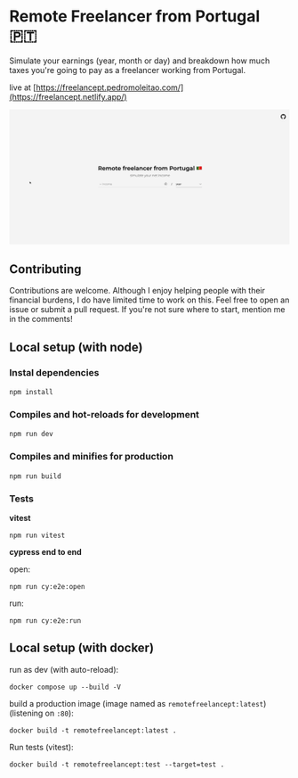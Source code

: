 # Remote Freelancer from Portugal 🇵🇹

Simulate your earnings (year, month or day) and breakdown how much taxes you're going to pay as a freelancer working from Portugal.

live at [https://freelancept.pedromoleitao.com/](https://freelancept.netlify.app/)

![preview](img/preview.gif)

## Contributing

Contributions are welcome. Although I enjoy helping people with their financial burdens, I do have limited time to work on this. Feel free to open an issue or submit a pull request. If you're not sure where to start, mention me in the comments!

## Local setup (with node)

### Instal dependencies

```
npm install
```

### Compiles and hot-reloads for development

```
npm run dev
```

### Compiles and minifies for production

```
npm run build
```

### Tests

**vitest**

```
npm run vitest
```

**cypress end to end**

open:

```
npm run cy:e2e:open
```

run:

```
npm run cy:e2e:run
```

## Local setup (with docker)

run as dev (with auto-reload):

```
docker compose up --build -V
```

build a production image (image named as `remotefreelancept:latest`) (listening on `:80`):

```
docker build -t remotefreelancept:latest .
```

Run tests (vitest):

```
docker build -t remotefreelancept:test --target=test .
```
